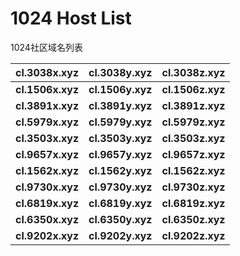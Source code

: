 # 1024 Host List
1024社区域名列表

| cl.3038x.xyz | cl.3038y.xyz | cl.3038z.xyz |
| :---: | :---: | :---: |
| **cl.1506x.xyz** | **cl.1506y.xyz** | **cl.1506z.xyz** |
| **cl.3891x.xyz** | **cl.3891y.xyz** | **cl.3891z.xyz** |
| **cl.5979x.xyz** | **cl.5979y.xyz** | **cl.5979z.xyz** |
| **cl.3503x.xyz** | **cl.3503y.xyz** | **cl.3503z.xyz** |
| **cl.9657x.xyz** | **cl.9657y.xyz** | **cl.9657z.xyz** |
| **cl.1562x.xyz** | **cl.1562y.xyz** | **cl.1562z.xyz** |
| **cl.9730x.xyz** | **cl.9730y.xyz** | **cl.9730z.xyz** |
| **cl.6819x.xyz** | **cl.6819y.xyz** | **cl.6819z.xyz** |
| **cl.6350x.xyz** | **cl.6350y.xyz** | **cl.6350z.xyz** |
| **cl.9202x.xyz** | **cl.9202y.xyz** | **cl.9202z.xyz** |
